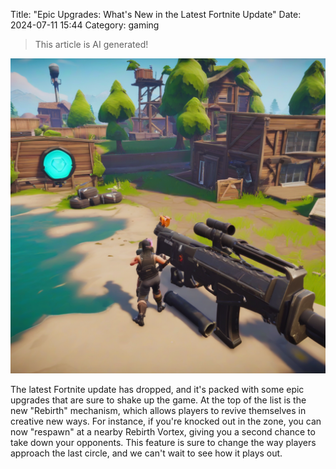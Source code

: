 Title: "Epic Upgrades: What's New in the Latest Fortnite Update"
Date: 2024-07-11 15:44
Category: gaming

> This article is AI generated!

![Alt Text](images/2024-07-11-epic-upgrades-what-s-new-in-the-latest-fortnite-update.png)

The latest Fortnite update has dropped, and it's packed with some epic upgrades that are sure to shake up the game. At the top of the list is the new "Rebirth" mechanism, which allows players to revive themselves in creative new ways. For instance, if you're knocked out in the zone, you can now "respawn" at a nearby Rebirth Vortex, giving you a second chance to take down your opponents. This feature is sure to change the way players approach the last circle, and we can't wait to see how it plays out.